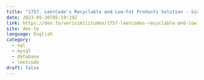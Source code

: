 ```yaml
---
title: "1757. LeetCode's Recyclable and Low-Fat Products Solution - Simple & Logical SQL Command"
date: 2023-05-26T05:19:19Z
link: https://dev.to/verisimilitudex/1757-leetcodes-recyclable-and-low-fat-products-solution-simple-logical-sql-command-5eja?utm_medium=RSS&utm_source=news.12bit.vn
site: dev.to
language: English
category:
  - sql
  - mysql
  - database
  - leetcode
draft: false
---
```

